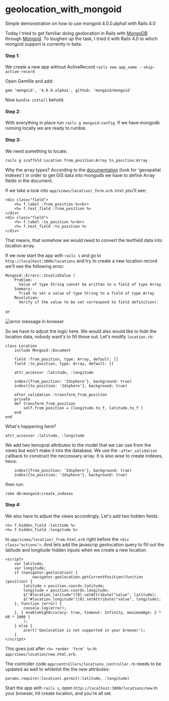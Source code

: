geolocation_with_mongoid
========================

Simple demonstration on how to use mongoid 4.0.0.alpha1 with Rails 4.0

Today I tried to get familiar doing geolocation in Rails with [MongoDB](http://mongodb.org) through [Mongoid](http://mongoid.org).
To toughen up the task, I tried it with Rails 4.0 to which mongoid support is currently in beta.

#### Step 1:

We create a new app without ActiveRecord `rails new app_name --skip-active-record`

Open Gemfile and add:

	gem 'mongoid', '4.0.0.alpha1', github: 'mongoid/mongoid'

Now `bundle install` behold. 

#### Step 2:

With everything in place run `rails g mongoid:config`. If we have mongodb running locally we are ready to rumble.

#### Step 3:

We need something to locate:

	rails g scaffold Location from_position:Array to_position:Array

Why the array types? According to the [documentation](http://mongoid.org/en/mongoid/docs/indexing.html) (look for 'geospatial indexes') in order to get GIS data into mongodb we have to define Array fields in the document.

If we take a look into `app/views/location/_form.erb.html` you'll see:

	<div class="field">
		<%= f.label :from_position %><br>
		<%= f.text_field :from_position %>
	</div>
	<div class="field">
		<%= f.label :to_position %><br>
		<%= f.text_field :to_position %>
	</div>

That means, that somehow we would need to convert the textfield data into location array.

If we now start the app with `rails s` and go to `http://localhost:3000/locations` and try to create a new location record we'll see the following error:

	Mongoid::Errors::InvalidValue (
		Problem:
		  Value of type String cannot be written to a field of type Array
		Summary:
		  Tried to set a value of type String to a field of type Array
		Resolution:
		  Verify if the value to be set correspond to field definition):

or

![error message in browser](http://www.icnagy.com/content/images/2014/Jan/Screen_Shot_2014_01_08_at_12_07_40_AM.png)

So we have to adjust the logic here. We would also would like to hide the location data, nobody want's to fill those out. Let's modify `location.rb`:

	class Location
		include Mongoid::Document

		field :from_position, type: Array, default: []
		field :to_position, type: Array, default: []

		attr_accessor :latitude, :longitude

		index({from_position: '2dsphere'}, background: true)
		index({to_position: '2dsphere'}, background: true)
        
		after_validation :transform_from_position
        private
        def transform_from_position
        	self.from_position = [longitude.to_f, latitude.to_f ]
        end
	end

What's happening here? 

	attr_accessor :latitude, :longitude

We add two temopral attributes to the model that we can use from the views but won't make it into the database.
We use the `:after_validation` callback to construct the neccessary array.
It is also wise to create indexes, hece:

		index({from_position: '2dsphere'}, background: true)
		index({to_position: '2dsphere'}, background: true)

then run:

	rake db:mongoid:create_indexes

#### Step 4:

We also have to adjust the views accordingly. Let's add two hidden fields

	<%= f.hidden_field :latitude %>
    <%= f.hidden_field :longitude %>
to `app/views/location/_from.html.erb` right before the `<div class="actions">`. And lets add the javascrip geolocation query to fill out the latitude and longitude hidden inputs when we create a new location.

	<script>
		var latitude;
        var longitude;
        if (navigator.geolocation) {
				navigator.geolocation.getCurrentPosition(function (position) {
            latitude = position.coords.latitude;
            longitude = position.coords.longitude;
			$("#location_latitude")[0].setAttribute("value", latitude);
			$("#location_longitude")[0].setAttribute("value", longitude);
		}, function (error) {
        	console.log(error);
		}, { enableHighAccuracy: true, timeout: Infinity, maximumAge: 2 * 60 * 1000 }
			);
		} else {
			alert('Geolocation is not supported in your browser');
		}
	</script>

This goes just after `<%= render 'form' %>` in `app/views/location/new.html.erb`.

The controller code `app/controllers/locations_controller.rb` needs to be updated as well to whitelist the the new attributes:

	params.require(:location).permit(:latitude, :longitude)
    
Start the app with `rails s`, open `http://localhost:3000/locations/new` in your browser, hit create location, and you're all set.

